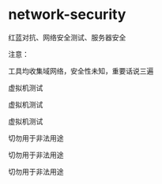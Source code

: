 # network-security
红蓝对抗、网络安全测试、服务器安全


注意：

工具均收集域网络，安全性未知，重要话说三遍

虚拟机测试

虚拟机测试

虚拟机测试

切勿用于非法用途

切勿用于非法用途

切勿用于非法用途

